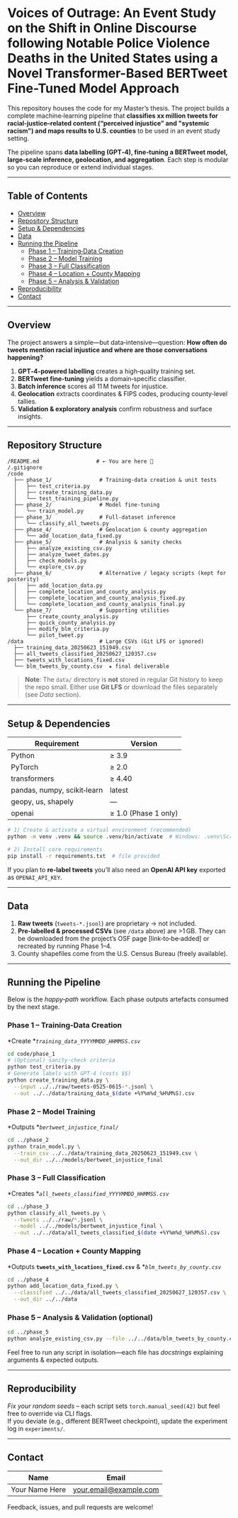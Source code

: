 # Voices of Outrage: An Event Study on the Shift in Online Discourse following Notable Police Violence Deaths in the United States using a Novel Transformer-Based BERTweet Fine-Tuned Model Approach

This repository houses the code for my Master’s thesis.  The project builds a complete machine‑learning pipeline that **classifies xx million tweets for racial‑justice–related content (“perceived injustice” and "systemic racism") and maps results to U.S. counties** to be used in an event study setting.


The pipeline spans **data labelling (GPT‑4), fine‑tuning a BERTweet model, large‑scale inference, geolocation, and aggregation**.  Each step is modular so you can reproduce or extend individual stages.

---

## Table of Contents

- [Overview](#overview)
- [Repository Structure](#repository-structure)
- [Setup & Dependencies](#setup--dependencies)
- [Data](#data)
- [Running the Pipeline](#running-the-pipeline)
  - [Phase 1 – Training‑Data Creation](#phase-1--training-data-creation)
  - [Phase 2 – Model Training](#phase-2--model-training)
  - [Phase 3 – Full Classification](#phase-3--full-classification)
  - [Phase 4 – Location + County Mapping](#phase-4--location--county-mapping)
  - [Phase 5 – Analysis & Validation](#phase-5--analysis--validation)
- [Reproducibility](#reproducibility)
- [Contact](#contact)

---

## Overview

The project answers a simple—but data‑intensive—question: **How often do tweets mention racial injustice and where are those conversations happening?**

1. **GPT‑4‑powered labelling** creates a high‑quality training set.
2. **BERTweet fine‑tuning** yields a domain‑specific classifier.
3. **Batch inference** scores all 11 M tweets for injustice.
4. **Geolocation** extracts coordinates & FIPS codes, producing county‑level tallies.
5. **Validation & exploratory analysis** confirm robustness and surface insights.

---

## Repository Structure

```text
/README.md                  # ← You are here 📝
/.gitignore
/code
  ├── phase_1/               # Training‑data creation & unit tests
  │   ├── test_criteria.py
  │   ├── create_training_data.py
  │   └── test_training_pipeline.py
  ├── phase_2/               # Model fine‑tuning
  │   └── train_model.py
  ├── phase_3/               # Full‑dataset inference
  │   └── classify_all_tweets.py
  ├── phase_4/               # Geolocation & county aggregation
  │   └── add_location_data_fixed.py
  ├── phase_5/               # Analysis & sanity checks
  │   ├── analyze_existing_csv.py
  │   ├── analyze_tweet_dates.py
  │   ├── check_models.py
  │   └── explore_csv.py
  ├── phase_6/               # Alternative / legacy scripts (kept for posterity)
  │   ├── add_location_data.py
  │   ├── complete_location_and_county_analysis.py
  │   ├── complete_location_and_county_analysis_fixed.py
  │   └── complete_location_and_county_analysis_final.py
  └── phase_7/               # Supporting utilities
      ├── create_county_analysis.py
      ├── quick_county_analysis.py
      ├── modify_blm_criteria.py
      └── pilot_tweet.py
/data                        # Large CSVs (Git LFS or ignored)
  ├── training_data_20250623_151949.csv
  ├── all_tweets_classified_20250627_120357.csv
  ├── tweets_with_locations_fixed.csv
  └── blm_tweets_by_county.csv  ★ final deliverable
```

> **Note**: The `data/` directory is **not** stored in regular Git history to keep the repo small.  Either use **Git LFS** or download the files separately (see *Data* section).

---

## Setup & Dependencies

| Requirement                 | Version              |
| --------------------------- | -------------------- |
| Python                      | ≥ 3.9                |
| PyTorch                     | ≥ 2.0                |
| transformers                | ≥ 4.40               |
| pandas, numpy, scikit‑learn | latest               |
| geopy, us, shapely          | —                    |
| openai                      | ≥ 1.0 (Phase 1 only) |

```bash
# 1) Create & activate a virtual environment (recommended)
python -m venv .venv && source .venv/bin/activate  # Windows: .venv\Scripts\activate

# 2) Install core requirements
pip install -r requirements.txt  # file provided
```

If you plan to **re‑label tweets** you’ll also need an **OpenAI API key** exported as `OPENAI_API_KEY`.

---

## Data

1. **Raw tweets** (`tweets-*.jsonl`) are proprietary → not included.
2. **Pre‑labelled & processed CSVs** (see `/data` above) are >1 GB.  They can be downloaded from the project’s OSF page [link‑to‑be‑added] or recreated by running Phase 1–4.
3. County shapefiles come from the U.S. Census Bureau (freely available).

---

## Running the Pipeline

Below is the *happy‑path* workflow.  Each phase outputs artefacts consumed by the next stage.

### Phase 1 – Training‑Data Creation

*Create **`training_data_YYYYMMDD_HHMMSS.csv`*

```bash
cd code/phase_1
# (Optional) sanity‑check criteria
python test_criteria.py
# Generate labels with GPT‑4 (costs $$)
python create_training_data.py \
  --input ../../raw/tweets-0525-0615-*.jsonl \
  --out ../../data/training_data_$(date +%Y%m%d_%H%M%S).csv
```

### Phase 2 – Model Training

*Outputs **`bertweet_injustice_final/`*

```bash
cd ../phase_2
python train_model.py \
  --train_csv ../../data/training_data_20250623_151949.csv \
  --out_dir ../../models/bertweet_injustice_final
```

### Phase 3 – Full Classification

*Creates **`all_tweets_classified_YYYYMMDD_HHMMSS.csv`*

```bash
cd ../phase_3
python classify_all_tweets.py \
  --tweets ../../raw/*.jsonl \
  --model ../../models/bertweet_injustice_final \
  --out ../../data/all_tweets_classified_$(date +%Y%m%d_%H%M%S).csv
```

### Phase 4 – Location + County Mapping

*Outputs **`tweets_with_locations_fixed.csv`** & **`blm_tweets_by_county.csv`*

```bash
cd ../phase_4
python add_location_data_fixed.py \
  --classified ../../data/all_tweets_classified_20250627_120357.csv \
  --out_dir ../../data
```

### Phase 5 – Analysis & Validation (optional)

```bash
cd ../phase_5
python analyze_existing_csv.py --file ../../data/blm_tweets_by_county.csv
```

Feel free to run any script in isolation—each file has *docstrings* explaining arguments & expected outputs.

---

## Reproducibility

*Fix your random seeds* – each script sets `torch.manual_seed(42)` but feel free to override via CLI flags.\
If you deviate (e.g., different BERTweet checkpoint), update the experiment log in `experiments/`.

---

## Contact

| Name           | Email                                                    |
| -------------- | -------------------------------------------------------- |
| Your Name Here | [your.email@example.com](mailto\:your.email@example.com) |

Feedback, issues, and pull requests are welcome!

